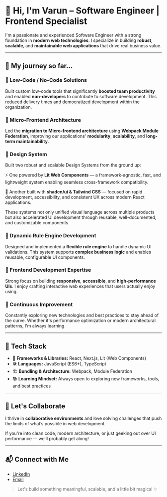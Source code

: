 # 👋 Hi, I'm Varun – Software Engineer | Frontend Specialist

I'm a passionate and experienced Software Engineer with a strong foundation in **modern web technologies**. I specialize in building **robust**, **scalable**, and **maintainable web applications** that drive real business value.

---

## 🚀 My journey so far...

### 🧩 Low-Code / No-Code Solutions 
 
Built custom low-code tools that significantly **boosted team productivity** and enabled **non-developers** to contribute to software development. This reduced delivery times and democratized development within the organization.

### 🧱 Micro-Frontend Architecture  

Led the **migration to Micro-frontend architecture** using **Webpack Module Federation**, improving our applications' **modularity**, **scalability**, and **long-term maintainability**.

### 📘 Design System 

Built two robust and scalable Design Systems from the ground up:

⚡️ One powered by **Lit Web Components** — a framework-agnostic, fast, and lightweight system enabling seamless cross-framework compatibility.

🎨 Another built with **shadcn/ui & Tailwind CSS** — focused on rapid development, accessibility, and consistent UX across modern React applications.

These systems not only unified visual language across multiple products but also accelerated UI development through reusable, well-documented, and customizable components.

### 🧠 Dynamic Rule Engine Development
  
Designed and implemented a **flexible rule engine** to handle dynamic UI validations. This system supports **complex business logic** and enables reusable, configurable UI components.

### 🎯 Frontend Development Expertise
 
Strong focus on building **responsive**, **accessible**, and **high-performance UIs**. I enjoy crafting interactive web experiences that users actually enjoy using.

### 🔁 Continuous Improvement 
 
Constantly exploring new technologies and best practices to stay ahead of the curve. Whether it's performance optimization or modern architectural patterns, I'm always learning.

---

## 🚀 Tech Stack

- 🧩 **Frameworks & Libraries:** React, Next.js, Lit (Web Components)  
- 🛠 **Languages:** JavaScript (ES6+), TypeScript  
- 🏗 **Bundling & Architecture:** Webpack, Module Federation  
- 📚 **Learning Mindset:** Always open to exploring new frameworks, tools, and best practices

---

## 🤝 Let's Collaborate

I thrive in **collaborative environments** and love solving challenges that push the limits of what’s possible in web development.

If you're into clean code, modern architecture, or just geeking out over UI performance — we’ll probably get along!

---

## 📬 Connect with Me

- [LinkedIn](https://www.linkedin.com/in/varun-kelkar-36178b135/)
- [Email](mailto:vnkelkar11@gmail.com)

> Let's build something meaningful, scalable, and a little bit magical ✨

<!--
**Varun-Kelkar/Varun-Kelkar** is a ✨ _special_ ✨ repository because its `README.md` (this file) appears on your GitHub profile.

Here are some ideas to get you started:

- 🔭 I’m currently working on ...
- 🌱 I’m currently learning ...
- 👯 I’m looking to collaborate on ...
- 🤔 I’m looking for help with ...
- 💬 Ask me about ...
- 📫 How to reach me: ...
- 😄 Pronouns: ...
- ⚡ Fun fact: ...
-->
